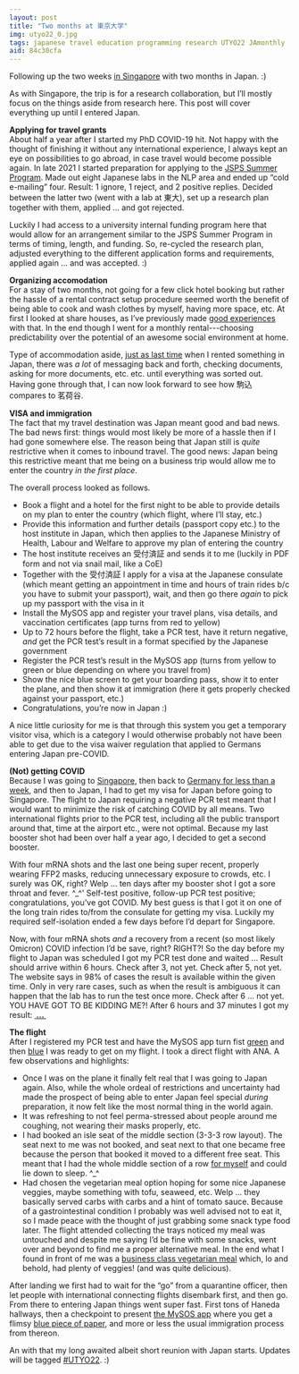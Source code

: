 ```yaml
---
layout: post
title: "Two months at 東京大学"
img: utyo22_0.jpg
tags: japanese travel education programming research UTYO22 JAmonthly
aid: 84c30cfa
---
```


Following up the two weeks [in Singapore](/a/c0291245) with two months in Japan. :)

As with Singapore, the trip is for a research collaboration, but I’ll mostly focus on the things aside from research here. This post will cover everything up until I entered Japan.

**Applying for travel grants**  
About half a year after I started my PhD COVID-19 hit. Not happy with the thought of finishing it without any international experience, I always kept an eye on possibilities to go abroad, in case travel would become possible again. In late 2021 I started preparation for applying to the [JSPS Summer Program](https://www.jsps.go.jp/english/e-summer/). Made out eight Japanese labs in the NLP area and ended up “cold e-mailing” four. Result: 1 ignore, 1 reject, and 2 positive replies. Decided between the latter two (went with a lab at <span class="mixlang"><span class="swap" swap="the University of Tokyo"><span class="inner">東大</span></span></span>), set up a research plan together with them, applied ... and got rejected.

Luckily I had access to a university internal funding program here that would allow for an arrangement similar to the JSPS Summer Program in terms of timing, length, and funding. So, re-cycled the research plan, adjusted everything to the different application forms and requirements, applied again ... and was accepted. :)

**Organizing accomodation**  
For a stay of two months, not going for a few click hotel booking but rather the hassle of a rental contract setup procedure seemed worth the benefit of being able to cook and wash clothes by myself, having more space, etc. At first I looked at share houses, as I’ve previously made [good experiences](/a/e3b2107a) with that. In the end though I went for a monthly rental---choosing predictability over the potential of an awesome social environment at home.

Type of accommodation aside, [just as last time](/a/e3b2107a) when I rented something in Japan, there was *a lot* of messaging back and forth, checking documents, asking for more documents, etc. etc. until everything was sorted out. Having gone through that, I can now look forward to see how <span class="mixlang"><span class="swap" swap="Komagome"><span class="inner">駒込</span></span></span> compares to <span class="mixlang"><span class="swap" swap="Myōgadani"><span class="inner">茗荷谷</span></span></span>.

**VISA and immigration**  
The fact that my travel destination was Japan meant good and bad news. The bad news first: things would most likely be more of a hassle then if I had gone somewhere else. The reason being that Japan still is *quite* restrictive when it comes to inbound travel. The good news: Japan being this restrictive meant that me being on a business trip would allow me to enter the country *in the first place*.

The overall process looked as follows.

* Book a flight and a hotel for the first night to be able to provide details on my plan to enter the country (which flight, where I’ll stay, etc.)
* Provide this information and further details (passport copy etc.) to the host institute in Japan, which then applies to the Japanese Ministry of Health, Labour and Welfare to approve my plan of entering the country
* The host institute receives an <span class="mixlang"><span class="swap" swap="Certificate for Completion of Registration to the ERFS system"><span class="inner">受付済証</span></span></span> and sends it to me (luckily in PDF form and not via snail mail, like a CoE)
* Together with the <span class="mixlang"><span class="swap" swap="Certificate for Completion of Registration to the ERFS system"><span class="inner">受付済証</span></span></span> I apply for a visa at the Japanese consulate (which meant getting an appointment in time and hours of train rides b/c you have to submit your passport), wait, and then go there *again* to pick up my passport with the visa in it
* Install the MySOS app and register your travel plans, visa details, and vaccination certificates (app turns from red to yellow)
* Up to 72 hours before the flight, take a PCR test, have it return negative, *and* get the PCR test’s result in a format specified by the Japanese government
* Register the PCR test’s result in the MySOS app (turns from yellow to green or blue depending on where you travel from)
* Show the nice blue screen to get your boarding pass, show it to enter the plane, and then show it at immigration (here it gets properly checked against your passport, etc.)
* Congratulations, you’re now in Japan :)

A nice little curiosity for me is that through this system you get a temporary visitor visa, which is a category I would otherwise probably not have been able to get due to the visa waiver regulation that applied to Germans entering Japan pre-COVID.

**(Not) getting COVID**  
Because I was going to [Singapore](/a/c0291245), then back to [Germany for less than a week](/a/885509ba), and then to Japan, I had to get my visa for Japan before going to Singapore. The flight to Japan requiring a negative PCR test meant that I would want to minimize the risk of catching COVID by all means. Two international flights prior to the PCR test, including all the public transport around that, time at the airport etc., were not optimal. Because my last booster shot had been over half a year ago, I decided to get a second booster.

With four mRNA shots and the last one being super recent, properly wearing FFP2 masks, reducing unnecessary exposure to crowds, etc. I surely was OK, right? Welp ... ten days after my booster shot I got a sore throat and fever. ^\_^' Self-test positive, follow-up PCR test positive; congratulations, you’ve got COVID. My best guess is that I got it on one of the long train rides to/from the consulate for getting my visa. Luckily my required self-isolation ended a few days before I’d depart for Singapore.

Now, with four mRNA shots *and* a recovery from a recent (so most likely Omicron) COVID infection I’d be save, right? RIGHT?! So the day before my flight to Japan was scheduled I got my PCR test done and waited ... Result should arrive within 6 hours. Check after 3, not yet. Check after 5, not yet. The website says in 98% of cases the result is available within the given time. Only in very rare cases, such as when the result is ambiguous it can happen that the lab has to run the test once more. Check after 6 ... not yet. YOU HAVE GOT TO BE KIDDING ME?! After 6 hours and 37 minutes I got my result: <b><a href="/assets/img/blog/utyo22_add_00.jpg"><span class="mixlang"><span class="swap" swap="！ ！ ！ Ｎ Ｅ Ｇ Ａ Ｔ Ｉ Ｖ Ｅ ！ ！ ！"><span class="inner">&nbsp;...&nbsp;</span></span></span></a></b>

**The flight**  
After I registered my PCR test and have the MySOS app turn fist [green](/assets/img/blog/utyo22_add_01.jpg) and then [blue](/assets/img/blog/utyo22_add_02.jpg) I was ready to get on my flight. I took a direct flight with ANA. A few observations and highlights:

* Once I was on the plane it finally felt real that I was going to Japan again. Also, while the whole ordeal of restrictions and uncertainty had made the prospect of being able to enter Japan feel special *during* preparation, it now felt like the most normal thing in the world again.
* It was refreshing to not feel perma-stressed about people around me coughing, not wearing their masks properly, etc.
* I had booked an isle seat of the middle section (3-3-3 row layout). The seat next to me was not booked, and seat next to that one became free because the person that booked it moved to a different free seat. This meant that I had the whole middle section of a row [for myself](/assets/img/blog/utyo22_add_03.jpg) and could lie down to sleep. ^\_^
* Had chosen the vegetarian meal option hoping for some nice Japanese veggies, maybe something with tofu, seaweed, etc. Welp ... they basically served carbs with carbs and a hint of tomato sauce. Because of a gastrointestinal condition I probably was well advised not to eat it, so I made peace with the thought of just grabbing some snack type food later. The flight attended collecting the trays noticed my meal was untouched and despite me saying I’d be fine with some snacks, went over and beyond to find me a proper alternative meal. In the end what I found in front of me was a [business class vegetarian meal](/assets/img/blog/utyo22_add_04.jpg) which, lo and behold, had plenty of veggies! (and was quite delicious).

After landing we first had to wait for the “go” from a quarantine officer, then let people with international connecting flights disembark first, and then go. From there to entering Japan things went super fast. First tons of Haneda hallways, then a checkpoint to present [the MySOS app](/assets/img/blog/utyo22_add_05.jpg) where you get a flimsy [blue piece of paper](/assets/img/blog/utyo22_add_06.jpg), and more or less the usual immigration process from thereon.

An with that my long awaited albeit short reunion with Japan starts. Updates will be tagged [#UTYO22](/s/UTYO22). :)
